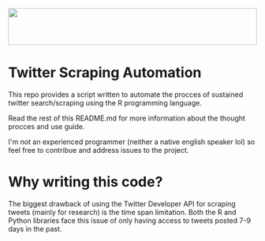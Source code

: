 <img src="https://svgur.com/i/BW3.svg" width="100%" height="75">

<br> 

# Twitter Scraping Automation

This repo provides a script written to automate the procces of sustained twitter search/scraping using the R programming language.

Read the rest of this README.md for more information about the thought procces and use guide. 

I'm not an experienced programmer (neither a native english speaker lol) so feel free to contribue and address issues to the project. 

# Why writing this code? 

The biggest drawback of using the Twitter Developer API for scraping tweets (mainly for research) is the time span limitation. Both the R and Python libraries face this issue of only having access to tweets posted 7-9 days in the past. 

